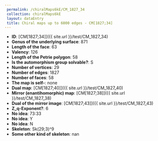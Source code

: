 ```yaml
--- 
 permalink: /chiralMaps6kE/CM_1827_34 
 collection: chiralMaps6kE
 layout: dataEntry
 title: Chiral maps up to 6000 edges - CM[1827;34]
---
```


- **ID**: [CM[1827;34]]({{ site.url }}/test/CM_1827_34)
- **Genus of the underlying surface**: 871
- **Length of the face**: 63
- **Valency**: 126
- **Length of the Petrie polygon**: 58
- **Is the automorphism group solvable?**: S
- **Number of vertices**: 29
- **Number of edges**: 1827
- **Number of faces**: 58
- **The map is self-**: none
- **Dual map**: [CM[1827;40]]({{ site.url }}/test/CM_1827_40)
- **Mirror (enantihomorphic) map**: [CM[1827;38]]({{ site.url }}/test/CM_1827_38)
- **Dual of the mirror image**: [CM[1827;43]]({{ site.url }}/test/CM_1827_43)
- **Z_q-Exponent?**: 6
- **No idea**:  73:33
- **No idea**: Y
- **No idea**: N
- **Skeleton**: Sk(29;3)^9
- **Some other kind of skeleton**: nan
